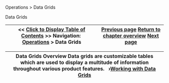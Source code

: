 ﻿


Operations \> Data Grids






















Data Grids







| \<\< [Click to Display Table of Contents](data_grids.md) \>\> **Navigation:**     [Operations](operations.md) \> Data Grids | [Previous page](database_operations.md) [Return to chapter overview](operations.md) [Next page](working_with_data_grids.md) |
| --- | --- |













| Data Grids Overview Data grids are customizable tables which are used to display a multitude of information throughout various product features.   ›[Working with Data Grids](working_with_data_grids.md) |
| --- |









